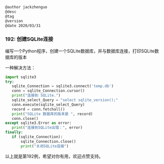 
```markdown
@author jackzhenguo
@desc
@tag
@version 
@date 2020/03/31
```

### 192: 创建SQLite连接

编写一个Python程序，创建一个SQLite数据库，并与数据库连接，打印SQLite数据库的版本

一种解决方法：

```python
import sqlite3
try:
   sqlite_Connection = sqlite3.connect('temp.db')
   conn = sqlite_Connection.cursor()
   print("连接到 SQLite.")
   sqlite_select_Query = "select sqlite_version();"
   conn.execute(sqlite_select_Query)
   record = conn.fetchall()
   print("SQLite 数据库的版本是 ", record)
   conn.close()
except sqlite3.Error as error:
   print("连接到SQLite出错：", error)
finally:
   if (sqlite_Connection):
       sqlite_Connection.close()
       print("关闭SQLite连接")
```

以上就是第192例，希望对你有用，欢迎点赞支持。